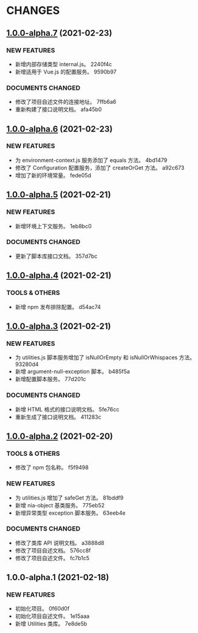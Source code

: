 # CHANGES
## [1.0.0-alpha.7](///compare/v1.0.0-alpha.6...v1.0.0-alpha.7) (2021-02-23)


### NEW FEATURES

* 新增内部存储类型 internal.js。 2240f4c
* 新增适用于 Vue.js 的配置服务。 9590b97


### DOCUMENTS CHANGED

* 修改了项目自述文件的连接地址。 7ffb6a6
* 重新构建了接口说明文档。 afa45b0

## [1.0.0-alpha.6](///compare/v1.0.0-alpha.5...v1.0.0-alpha.6) (2021-02-23)


### NEW FEATURES

* 为 environment-context.js 服务添加了 equals 方法。 4bd1479
* 修改了 Configuration 配置服务，添加了 createOrGet 方法。 a92c673
* 增加了新的环境常量。 fede05d

## [1.0.0-alpha.5](///compare/v1.0.0-alpha.4...v1.0.0-alpha.5) (2021-02-21)


### NEW FEATURES

* 新增环境上下文服务。 1eb8bc0


### DOCUMENTS CHANGED

* 更新了脚本库接口文档。 357d7bc

## [1.0.0-alpha.4](///compare/v1.0.0-alpha.3...v1.0.0-alpha.4) (2021-02-21)


### TOOLS & OTHERS

* 新增 npm 发布排除配置。 d54ac74

## [1.0.0-alpha.3](///compare/v1.0.0-alpha.2...v1.0.0-alpha.3) (2021-02-21)


### NEW FEATURES

* 为 utilities.js 脚本服务增加了 isNullOrEmpty 和 isNullOrWhispaces 方法。 93280d4
* 新增 argument-null-exception 脚本。 b485f5a
* 新增配置脚本服务。 77d201c


### DOCUMENTS CHANGED

* 新增 HTML 格式的接口说明文档。 5fe76cc
* 重新生成了接口说明文档。 411283c

## [1.0.0-alpha.2](///compare/v1.0.0-alpha.1...v1.0.0-alpha.2) (2021-02-20)


### TOOLS & OTHERS

* 修改了 npm 包名称。 f5f9498


### NEW FEATURES

* 为 utilities.js 增加了 safeGet 方法。 81bddf9
* 新增 nia-object 基类服务。 775eb52
* 新增异常类型 exception 脚本服务。 63eeb4e


### DOCUMENTS CHANGED

* 修改了类库 API 说明文档。 a3888d8
* 修改了项目自述文档。 576cc8f
* 修改了项目自述文件。 fc7b1c5

## 1.0.0-alpha.1 (2021-02-18)


### NEW FEATURES

* 初始化项目。 0f60d0f
* 初始化项目自述文件。 1e15aaa
* 新增 Utilities 类库。 7e8de5b
